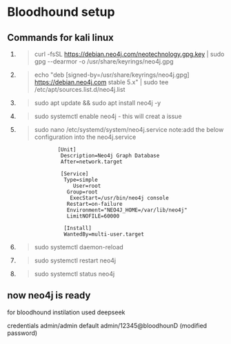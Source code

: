 # Bloodhound setup
## Commands for kali linux
1. >curl -fsSL https://debian.neo4j.com/neotechnology.gpg.key | sudo gpg --dearmor -o /usr/share/keyrings/neo4j.gpg
2. >echo "deb [signed-by=/usr/share/keyrings/neo4j.gpg] https://debian.neo4j.com stable 5.x" | sudo tee /etc/apt/sources.list.d/neo4j.list
3. >sudo apt update && sudo apt install neo4j -y
4. >sudo systemctl enable neo4j - this will creat a issue
5.  >sudo nano /etc/systemd/system/neo4j.service
 note:add the below configuration into the neo4j.service

                     [Unit]
                      Description=Neo4j Graph Database
                      After=network.target

                      [Service]
                       Type=simple
                          User=root
                        Group=root
                         ExecStart=/usr/bin/neo4j console
                        Restart=on-failure
                        Environment="NEO4J_HOME=/var/lib/neo4j"
                        LimitNOFILE=60000

                       [Install]
                       WantedBy=multi-user.target
                       
6. >sudo systemctl daemon-reload
7. >sudo systemctl restart neo4j
8. >sudo systemctl status neo4j

now neo4j is ready
------------------------------------------------------------------------------------------
for bloodhound instilation used deepseek

credentials 
admin/admin default
admin/12345@bloodhounD (modified password)
